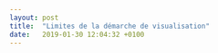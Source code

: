 ```yaml
---
layout: post
title:  "Limites de la démarche de visualisation"
date:   2019-01-30 12:04:32 +0100
---
```

